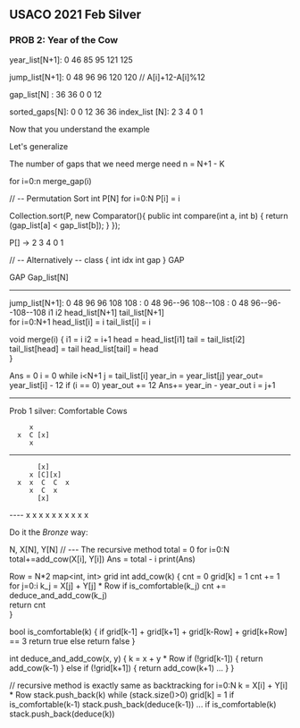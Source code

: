 ## USACO 2021 Feb Silver

### PROB 2: Year of the Cow

year_list[N+1]: 0   46   85  95  121  125 

jump_list[N+1]: 0   48   96  96  120  120   // A[i]+12-A[i]%12

 gap_list[N]  : 36  36    0   0    12

sorted_gaps[N]: 0    0    12   36   36
index_list [N]: 2    3    4   0    1

Now that you understand the example

Let's generalize 

The number of gaps that we need merge need
   n = N+1 - K

for i=0:n
    merge_gap(i)

// -- Permutation Sort
int P[N]
for i=0:N
	P[i] = i

Collection.sort(P, new Comparator(){
	public int compare(int a, int b) {
	    return (gap_list[a] < gap_list[b]);
	}
});

P[] -> 2 3 4 0 1

// -- Alternatively --
class {
   int idx
   int gap
} GAP

GAP Gap_list[N]

----------------------------------------------
jump_list[N+1]: 0   48   96  96  108  108
              : 0   48   96--96  108--108
			  : 0   48   96--96--108--108
			                 i1  i2
head_list[N+1]
tail_list[N+1]	
for i=0:N+1
    head_list[i] = i
    tail_list[i] = i	
	
void merge(i) {
    i1 = i
	i2 = i+1
	head = head_list[i1]
	tail = tail_list[i2]
	tail_list[head] = tail
	head_list[tail] = head   
}

Ans = 0
i = 0
while i<N+1
    j = tail_list[i]
	year_in = year_list[j]
	year_out= year_list[i] - 12
	if (i == 0)
	    year_out += 12
	Ans+= year_in - year_out
    i = j+1	
    	
----------------------------------------------
Prob 1 silver: Comfortable Cows

         x  
	  x  C [x]
	     x
---
           [x]
         x [C][x]
	  x  x  C  C  x
	     x  C  x
		   [x]

----    x x
      x x x x
	  x x x
		x
		
Do it the *Bronze* way:

N, X[N], Y[N]
// --- The recursive method
total = 0
for i=0:N
    total+=add_cow(X[i], Y[i])
	Ans = total - i
	print(Ans)
    

Row = N*2
map<int, int> grid
int add_cow(k)
{
    cnt = 0
	grid[k] = 1
	cnt += 1
    for j=0:i
	    k_j = X[j] + Y[j] * Row
        if is_comfortable(k_j)
            cnt += deduce_and_add_cow(k_j)		
	return cnt		
}

bool is_comfortable(k)
{
	if grid[k-1] + grid[k+1] + grid[k-Row] + grid[k+Row] == 3
	    return true
	else
	    return false
}

int deduce_and_add_cow(x, y)
{
   k = x + y * Row
   if (!grid[k-1]) {
       return add_cow(k-1)
   } else if (!grid[k+1]) {
       return add_cow(k+1)
   ...
   }
}

// recursive method is exactly same as backtracking
for i=0:N
   k = X[i] + Y[i] * Row 
   stack.push_back(k)
   while (stack.size()>0)
        grid[k] = 1
	    if is_comfortable(k-1)
	       stack.push_back(deduce(k-1))
		...
        if is_comfortable(k)
           stack.push_back(deduce(k))
		   